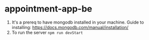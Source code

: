 # appointment-app-be

1) It's a prereq to have mongodb installed in your machine. Guide to installing: https://docs.mongodb.com/manual/installation/
2) To run the server `npm run devStart`
